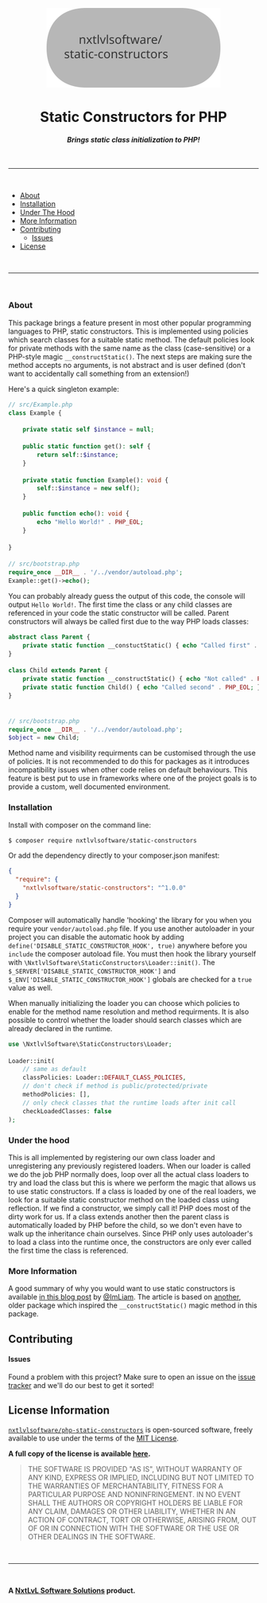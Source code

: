 <p align="center">
  <picture>
    <source media="(prefers-color-scheme: dark)" srcset="https://raw.githubusercontent.com/NxtLvLSoftware/php-static-constructors/staging/.github/banner-dark.svg">
    <source media="(prefers-color-scheme: light)" srcset="https://raw.githubusercontent.com/NxtLvLSoftware/php-static-constructors/staging/.github/banner-light.svg">
    <img alt="Project Banner (nxtlvlsoftware/static-constructors)" src="https://raw.githubusercontent.com/NxtLvLSoftware/php-static-constructors/staging/.github/banner-light.svg" width="350" height="160" style="max-width: 100%;">
  </picture>
</p>

<h1 align="center">
  Static Constructors for PHP
</h1>

<h4 align="center" style="font-style: italic;">
  Brings static class initialization to PHP!
</h4>
<br>
<hr>
<br>

* [About](#about)
* [Installation](#installation)
* [Under The Hood](#under-the-hood)
* [More Information](#more-information)
* [Contributing](#contributing)
  * [Issues](#issues)
* [License](#license-information)

<br>
<hr>
<br>

### About

This package brings a feature present in most other popular programming languages
to PHP, static constructors. This is implemented using policies which search
classes for a suitable static method. The default policies look for private methods
with the same name as the class (case-sensitive) or a PHP-style magic `__constructStatic()`.
The next steps are making sure the method accepts no arguments, is not abstract and is
user defined (don't want to accidentally call something from an extension!)

Here's a quick singleton example:
```php
// src/Example.php
class Example {

    private static self $instance = null;
    
    public static function get(): self {
        return self::$instance;
    }

    private static function Example(): void {
        self::$instance = new self();
    }

    public function echo(): void {
        echo "Hello World!" . PHP_EOL;
    }

}

// src/bootstrap.php
require_once __DIR__ . '/../vendor/autoload.php';
Example::get()->echo();
```

You can probably already guess the output of this code, the console will output
`Hello World!`. The first time the class or any child classes are referenced in
your code the static constructor will be called. Parent constructors will always
be called first due to the way PHP loads classes:
```php
abstract class Parent {
    private static function __constuctStatic() { echo "Called first" . PHP_EOL; }
}

class Child extends Parent {
    private static function __constructStatic() { echo "Not called" . PHP_EOL; }
    private static function Child() { echo "Called second" . PHP_EOL; }
}


// src/bootstrap.php
require_once __DIR__ . '/../vendor/autoload.php';
$object = new Child;
```

Method name and visibility requirments can be customised through the use of policies.
It is not recommended to do this for packages as it introduces incompatibility issues
when other code relies on default behaviours. This feature is best put to use in
frameworks where one of the project goals is to provide a custom, well documented
environment.

### Installation

Install with composer on the command line:

```bash
$ composer require nxtlvlsoftware/static-constructors
```

Or add the dependency directly to your composer.json manifest:

```json
{
  "require": {
    "nxtlvlsoftware/static-constructors": "^1.0.0"
  }
}
```

Composer will automatically handle 'hooking' the library for you when you require
your `vendor/autoload.php` file. If you use another autoloader in your project you
can disable the automatic hook by adding `define('DISABLE_STATIC_CONSTRUCTOR_HOOK', true)`
anywhere before you `include` the composer autoload file. You must then hook the
library yourself with `\NxtlvlSoftware\StaticConstructors\Loader::init()`. The
`$_SERVER['DISABLE_STATIC_CONSTRUCTOR_HOOK']` and `$_ENV['DISABLE_STATIC_CONSTRUCTOR_HOOK']`
globals are checked for a `true` value as well.

When manually initializing the loader
you can choose which policies to enable for the method name resolution and method
requirments. It is also possible to control whether the loader should search classes
which are already declared in the runtime.
```php
use \NxtlvlSoftware\StaticConstructors\Loader;

Loader::init(
    // same as default
    classPolicies: Loader::DEFAULT_CLASS_POLICIES,
    // don't check if method is public/protected/private
    methodPolicies: [],
    // only check classes that the runtime loads after init call
    checkLoadedClasses: false
);
```

### Under the hood

This is all implemented by registering our own class loader and unregistering any
previously registered loaders. When our loader is called we do the job PHP normally
does, loop over all the actual class loaders to try and load the class but this is where
we perform the magic that allows us to use static constructors. If a class is loaded by
one of the real loaders, we look for a suitable static constructor method on the loaded
class using reflection. If we find a constructor, we simply call it! PHP does most of the
dirty work for us. If a class extends another then the parent class is automatically
loaded by PHP before the child, so we don't even have to walk up the inheritance chain
ourselves. Since PHP only uses autoloader's to load a class into the runtime once, the
constructors are only ever called the first time the class is referenced.

### More Information
A good summary of why you would want to use static constructors is available [in this blog post](https://liamhammett.com/static-constructors-in-php-y0zPVbQl)
by [@ImLiam](https://github.com/ImLiam). The article is based on [another](https://github.com/vladimmi/construct-static),
older package which inspired the `__constructStatic()` magic method in this package.

## Contributing

#### Issues

Found a problem with this project? Make sure to open an issue on the [issue tracker](https://github.com/NxtLvLSoftware/php-static-constructors/issues)
and we'll do our best to get it sorted!

## License Information

[`nxtlvlsoftware/php-static-constructors`](https://github.com/NxtLvlSoftware/php-static-constructors)
is open-sourced software, freely available to use under the terms of the [MIT License](https://www.techtarget.com/whatis/definition/MIT-License-X11-license-or-MIT-X-license).

__A full copy of the license is available [here](./LICENSE).__

> THE SOFTWARE IS PROVIDED "AS IS", WITHOUT WARRANTY OF ANY KIND, EXPRESS OR
> IMPLIED, INCLUDING BUT NOT LIMITED TO THE WARRANTIES OF MERCHANTABILITY,
> FITNESS FOR A PARTICULAR PURPOSE AND NONINFRINGEMENT. IN NO EVENT SHALL THE
> AUTHORS OR COPYRIGHT HOLDERS BE LIABLE FOR ANY CLAIM, DAMAGES OR OTHER
> LIABILITY, WHETHER IN AN ACTION OF CONTRACT, TORT OR OTHERWISE, ARISING FROM,
> OUT OF OR IN CONNECTION WITH THE SOFTWARE OR THE USE OR OTHER DEALINGS IN THE
> SOFTWARE.

<br>
<hr>
<br>

__A [NxtLvL Software Solutions](https://github.com/NxtLvLSoftware) product.__
